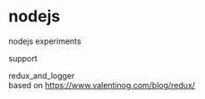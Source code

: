 # nodejs
nodejs experiments

support  

redux_and_logger  
  based on https://www.valentinog.com/blog/redux/
